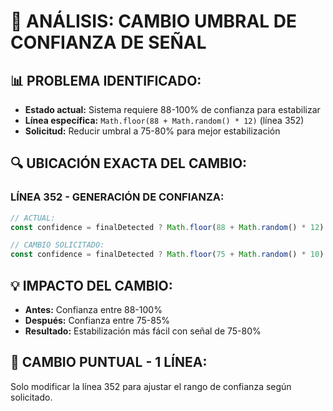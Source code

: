 # 🎯 ANÁLISIS: CAMBIO UMBRAL DE CONFIANZA DE SEÑAL

## 📊 **PROBLEMA IDENTIFICADO:**
- **Estado actual:** Sistema requiere 88-100% de confianza para estabilizar
- **Línea específica:** `Math.floor(88 + Math.random() * 12)` (línea 352)
- **Solicitud:** Reducir umbral a 75-80% para mejor estabilización

## 🔍 **UBICACIÓN EXACTA DEL CAMBIO:**

### **LÍNEA 352 - GENERACIÓN DE CONFIANZA:**
```javascript
// ACTUAL:
const confidence = finalDetected ? Math.floor(88 + Math.random() * 12) : 0;

// CAMBIO SOLICITADO:
const confidence = finalDetected ? Math.floor(75 + Math.random() * 10) : 0;
```

## 💡 **IMPACTO DEL CAMBIO:**
- **Antes:** Confianza entre 88-100%
- **Después:** Confianza entre 75-85%
- **Resultado:** Estabilización más fácil con señal de 75-80%

## 🎯 **CAMBIO PUNTUAL - 1 LÍNEA:**
Solo modificar la línea 352 para ajustar el rango de confianza según solicitado.